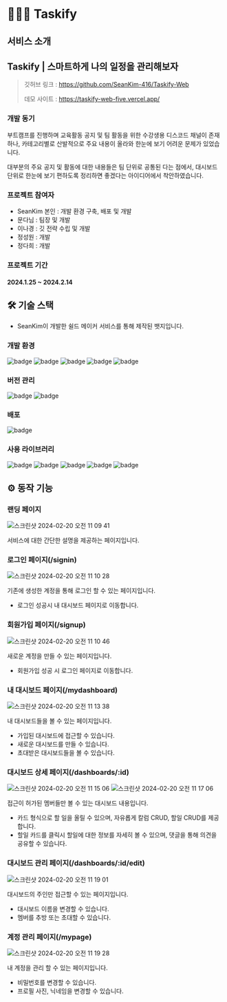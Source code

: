 # 👨🏻‍💻 **Taskify**

## 서비스 소개

## Taskify | 스마트하게 나의 일정을 관리해보자

> 깃허브 링크 : https://github.com/SeanKim-416/Taskify-Web
>
> 데모 사이트 : https://taskify-web-five.vercel.app/


### 개발 동기
부트캠프를 진행하며 교육활동 공지 및 팀 활동을 위한 수강생용 디스코드 채널이 존재하나,
카테고리별로 산발적으로 주요 내용이 올라와 한눈에 보기 어려운 문제가 있었습니다.

대부분의 주요 공지 및 활동에 대한 내용들은 팀 단위로 공통된 다는 점에서,
대시보드 단위로 한눈에 보기 편하도록 정리하면 좋겠다는 아이디어에서 착안하였습니다.

### 프로젝트 참여자

- SeanKim 본인 : 개발 환경 구축, 배포 및 개발
- 문다님 : 팀장 및 개발
- 이나경 : 깃 전략 수립 및 개발
- 정성원 : 개발
- 정다희 : 개발

### 프로젝트 기간

#### 2024.1.25 ~ 2024.2.14

## 🛠️ 기술 스택
- SeanKim이 개발한 쉴드 메이커 서비스를 통해 제작된 뱃지입니다.

### 개발 환경
<img src='https://img.shields.io/badge/TypeScript-white?style=for-the-badge&logo=typescript&logoColor=white&color=3178C6' alt='badge' /> <img src='https://img.shields.io/badge/Next.js-white?style=for-the-badge&logo=nextdotjs&logoColor=white&color=000000' alt='badge' /> <img src='https://img.shields.io/badge/ESLint-white?style=for-the-badge&logo=eslint&logoColor=white&color=4B32C3' alt='badge' /> <img src='https://img.shields.io/badge/Airbnb-black?style=for-the-badge&logo=airbnb&logoColor=black&color=FF5A5F' alt='badge' /> <img src='https://img.shields.io/badge/Prettier-black?style=for-the-badge&logo=prettier&logoColor=black&color=F7B93E' alt='badge' />
### 버전 관리
<img src='https://img.shields.io/badge/Git-white?style=for-the-badge&logo=git&logoColor=white&color=F05032' alt='badge' /> <img src='https://img.shields.io/badge/GitHub-white?style=for-the-badge&logo=github&logoColor=white&color=181717' alt='badge' />

### 배포
<img src='https://img.shields.io/badge/Vercel-white?style=for-the-badge&logo=vercel&logoColor=white&color=000000' alt='badge' />

### 사용 라이브러리
<img src='https://img.shields.io/badge/Sass-black?style=for-the-badge&logo=sass&logoColor=black&color=CC6699' alt='badge' /> <img src='https://img.shields.io/badge/React Hook Form-black?style=for-the-badge&logo=reacthookform&logoColor=black&color=EC5990' alt='badge' /> <img src='https://img.shields.io/badge/svgr-black?style=for-the-badge' alt='badge' /> <img src='https://img.shields.io/badge/classnames-black?style=for-the-badge' alt='badge' /> <img src='https://img.shields.io/badge/Axios-white?style=for-the-badge&logo=axios&logoColor=white&color=5A29E4' alt='badge' />

## ⚙️ 동작 기능
### 랜딩 페이지

![스크린샷 2024-02-20 오전 11 09 41](https://github.com/SeanKim-416/Taskify-Web/assets/56223156/9de383db-c620-4258-a151-be1ebe48e6ec)

서비스에 대한 간단한 설명을 제공하는 페이지입니다.


### 로그인 페이지(/signin)
![스크린샷 2024-02-20 오전 11 10 28](https://github.com/SeanKim-416/Taskify-Web/assets/56223156/b65f2273-b7d1-4950-89a2-13585250f1e8)

기존에 생성한 계정을 통해 로그인 할 수 있는 페이지입니다.
- 로그인 성공시 내 대시보드 페이지로 이동합니다.

### 회원가입 페이지(/signup)
![스크린샷 2024-02-20 오전 11 10 46](https://github.com/SeanKim-416/Taskify-Web/assets/56223156/99a85375-f583-4066-b012-c3ebe97c156e)

새로운 계정을 만들 수 있는 페이지입니다.
- 회원가입 성공 시 로그인 페이지로 이동합니다.

### 내 대시보드 페이지(/mydashboard)
![스크린샷 2024-02-20 오전 11 13 38](https://github.com/SeanKim-416/Taskify-Web/assets/56223156/48c295a3-184b-442b-ad12-9bb8113afa78)

내 대시보드들을 볼 수 있는 페이지입니다.
- 가입된 대시보드에 접근할 수 있습니다.
- 새로운 대시보드를 만들 수 있습니다.
- 초대받은 대시보드들을 볼 수 있습니다.

### 대시보드 상세 페이지(/dashboards/:id)
![스크린샷 2024-02-20 오전 11 15 06](https://github.com/SeanKim-416/Taskify-Web/assets/56223156/9a2d435c-394c-4376-9945-5144ff6627a7)
![스크린샷 2024-02-20 오전 11 17 06](https://github.com/SeanKim-416/Taskify-Web/assets/56223156/e29a8226-f5d6-4f31-bbcc-828a2cfc2589)

접근이 허가된 멤버들만 볼 수 있는 대시보드 내용입니다.
- 카드 형식으로 할 일을 올릴 수 있으며, 자유롭게 칼럼 CRUD, 할일 CRUD를 제공합니다.
- 할일 카드를 클릭시 할일에 대한 정보를 자세히 볼 수 있으며, 댓글을 통해 의견을 공유할 수 있습니다.

### 대시보드 관리 페이지(/dashboards/:id/edit)
![스크린샷 2024-02-20 오전 11 19 01](https://github.com/SeanKim-416/Taskify-Web/assets/56223156/37143d5a-b77b-4291-a2b0-53d5ff8f140b)

대시보드의 주인만 접근할 수 있는 페이지입니다.
- 대시보드 이름을 변경할 수 있습니다.
- 멤버를 추방 또는 초대할 수 있습니다.

### 계정 관리 페이지(/mypage)
![스크린샷 2024-02-20 오전 11 19 28](https://github.com/SeanKim-416/Taskify-Web/assets/56223156/1dc5fcd7-8518-4964-adc2-7e33c2e87eb3)

내 계정을 관리 할 수 있는 페이지입니다.
- 비밀번호를 변경할 수 있습니다.
- 프로필 사진, 닉네임을 변경할 수 있습니다.
